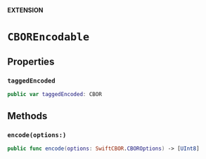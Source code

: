 **EXTENSION**

# `CBOREncodable`

## Properties
### `taggedEncoded`

```swift
public var taggedEncoded: CBOR
```

## Methods
### `encode(options:)`

```swift
public func encode(options: SwiftCBOR.CBOROptions) -> [UInt8]
```
